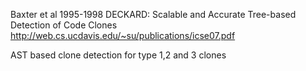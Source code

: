 Baxter et al 1995-1998
DECKARD: Scalable and Accurate Tree-based Detection of Code Clones http://web.cs.ucdavis.edu/~su/publications/icse07.pdf

AST based clone detection for type 1,2 and 3 clones
